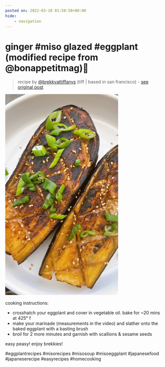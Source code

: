 ```yaml
---
posted on: 2022-03-18 01:58:58+00:00
hide:
    - navigation
---
```


# ginger #miso glazed #eggplant (modified recipe from @bonappetitmag)🍆  

> recipe by [@brekkyattiffanys](https://www.instagram.com/brekkyattiffanys/) 
(tiff | based in san francisco) - [see original post](https://instagram.com/p/CbOkHB8DOLV)

![](../img/brekkyattiffanys_18-03-2022_0103.png)

   
cooking instructions:  
- crosshatch your eggplant and cover in vegetable oil. bake for ~20 mins at 425° f  
- make your marinade (measurements in the video) and slather onto the baked eggplant with a basting brush  
- broil for 2 more minutes and garnish with scallions & sesame seeds  
   
easy peasy! enjoy brekkies!  
   
\#eggplantrecipes \#misorecipes \#misosoup \#misoeggplant \#japanesefood \#japaneserecipe \#easyrecipes \#homecooking   